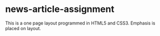 # news-article-assignment
This is a one page layout programmed in HTML5 and CSS3. Emphasis is placed on layout.
